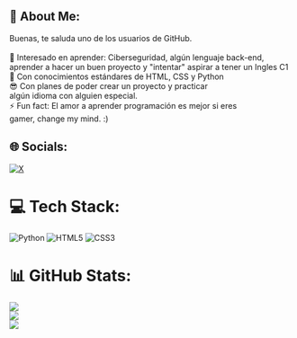 ## 💫 About Me:
Buenas, te saluda uno de los usuarios de GitHub.<br><br>👀 Interesado en aprender: Ciberseguridad, algún lenguaje back-end, <br>      aprender a hacer un buen proyecto y "intentar" aspirar a tener un Ingles C1<br>🌱 Con conocimientos estándares de HTML, CSS y Python<br>😎 Con planes de poder crear un proyecto y practicar <br>       algún idioma con alguien especial.<br>⚡ Fun fact: El amor a aprender programación es mejor si eres <br>      gamer, change my mind. :)


## 🌐 Socials:
[![X](https://img.shields.io/badge/X-black.svg?logo=X&logoColor=white)](https://x.com/@Solo_Quere_Jade) 

# 💻 Tech Stack:
![Python](https://img.shields.io/badge/python-3670A0?style=flat&logo=python&logoColor=ffdd54) ![HTML5](https://img.shields.io/badge/html5-%23E34F26.svg?style=flat&logo=html5&logoColor=white) ![CSS3](https://img.shields.io/badge/css3-%231572B6.svg?style=flat&logo=css3&logoColor=white)
# 📊 GitHub Stats:
![](https://github-readme-stats.vercel.app/api?username=Juan-0I&theme=date_night&hide_border=false&include_all_commits=false&count_private=false)<br/>
![](https://nirzak-streak-stats.vercel.app/?user=Juan-0I&theme=date_night&hide_border=false)<br/>
![](https://github-readme-stats.vercel.app/api/top-langs/?username=Juan-0I&theme=date_night&hide_border=false&include_all_commits=false&count_private=false&layout=compact)
